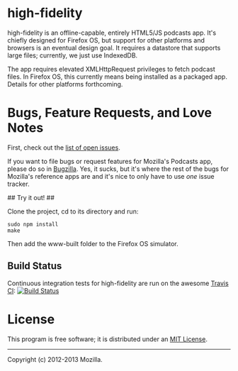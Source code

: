 # high-fidelity #

high-fidelity is an offline-capable, entirely HTML5/JS podcasts app. It's
chiefly designed for Firefox OS, but support for other platforms and browsers
is an eventual design goal. It requires a datastore that supports large files;
currently, we just use IndexedDB.

The app requires elevated XMLHttpRequest privileges to fetch podcast files.
In Firefox OS, this currently means being installed as a packaged app. Details
for other platforms forthcoming.

# Bugs, Feature Requests, and Love Notes #

First, check out the [list of open issues](https://bugzilla.mozilla.org/buglist.cgi?query_format=specific;order=relevance%20desc;bug_status=__open__;product=Marketplace;content=Podcasts;comments=0;comments=1;list_id=5706587).

If you want to file bugs or request features for Mozilla's Podcasts app,
please do so in [Bugzilla](https://bugzilla.mozilla.org/enter_bug.cgi?product=Marketplace&component=Reference%20Apps).
Yes, it sucks, but it's where the rest of the bugs for Mozilla's reference
apps are and it's nice to only have to use *one* issue tracker.

## Try it out! ##

Clone the project, cd to its directory and run:

```
sudo npm install
make
```

Then add the www-built folder to the Firefox OS simulator.

## Build Status ##

Continuous integration tests for high-fidelity are run on the awesome
[Travis CI](http://travis-ci.org): [![Build Status](https://secure.travis-ci.org/mozilla/high-fidelity.png?branch=master)](http://travis-ci.org/mozilla/high-fidelity)

# License #

This program is free software; it is distributed under an
[MIT License](http://github.com/mozilla/high-fidelity/blob/master/LICENSE.txt).

---

Copyright (c) 2012-2013 Mozilla.
